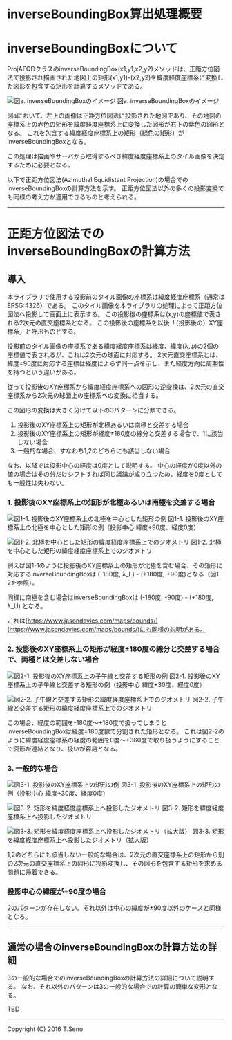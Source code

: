 inverseBoundingBox算出処理概要
==============

# inverseBoundingBoxについて

ProjAEQDクラスのinverseBoundingBox(x1,y1,x2,y2)メソッドは、正距方位図法で投影され描画された地図上の矩形(x1,y1)-(x2,y2)を緯度経度座標系に変換した図形を包含する矩形を計算するメソッドである。

![図a. inverseBoundingBoxのイメージ](https://raw.githubusercontent.com/tomosn/raster-map-projection/master/docs/inverse-bounding-box.png)
図a. inverseBoundingBoxのイメージ

図aにおいて、左上の画像は正距方位図法に投影された地図であり、その地図の座標系上の赤色の矩形を緯度経度座標系上に変換した図形が右下の紫色の図形となる。
これを包含する緯度経度座標系上の矩形（緑色の矩形）がinverseBoundingBoxとなる。

この処理は描画やサーバから取得するべき緯度経度座標系上のタイル画像を決定するために必要となる。


以下で正距方位図法(Azimuthal Equidistant Projection)の場合でのinverseBoundingBoxの計算方法を示す。
正距方位図法以外の多くの投影変換でも同様の考え方が適用できるものと考えられる。


***

# 正距方位図法でのinverseBoundingBoxの計算方法

## 導入

本ライブラリで使用する投影前のタイル画像の座標系は緯度経度座標系（通常はEPSG:4326）である。
このタイル画像を本ライブラリの処理によって正距方位図法へ投影して画面上に表示する。
この投影後の座標系は(x,y)の座標値で表される2次元の直交座標系となる。
この投影後の座標系を以後「（投影後の）XY座標系」と呼ぶものとする。


投影前のタイル画像の座標系である緯度経度座標系は経度、緯度(λ,ψ)の2個の座標値で表されるが、これは2次元の球面に対応する。
2次元直交座標系とは、緯度±90度に対応する座標は経度によらず同一点を示し、また経度方向に周期性を持つという違いがある。

従って投影後のXY座標系から緯度経度座標系への図形の逆変換は、2次元の直交座標系から2次元の球面上の座標系への変換に相当する。


この図形の変換は大きく分けて以下の3パターンに分類できる。  

1. 投影後のXY座標系上の矩形が北極あるいは南極と交差する場合  
2. 投影後のXY座標系上の矩形が経度±180度の線分と交差する場合で、1に該当しない場合  
3. 一般的な場合、すなわち1,2のどちらにも該当しない場合  

なお、以降では投影中心の経度は0度として説明する。
中心の経度が0度以外の値の場合はその分だけシフトすれば同じ議論が成り立つため、経度を0度としても一般性は失わない。


### 1. 投影後のXY座標系上の矩形が北極あるいは南極を交差する場合

![図1-1. 投影後のXY座標系上の北極を中心とした矩形の例](https://raw.githubusercontent.com/tomosn/raster-map-projection/master/docs/1-north-pole-proj.png)
図1-1. 投影後のXY座標系上の北極を中心とした矩形の例（投影中心 緯度+90度、経度0度）

![図1-2. 北極を中心とした矩形の緯度経度座標系上でのジオメトリ](https://raw.githubusercontent.com/tomosn/raster-map-projection/master/docs/1-north-pole-latlong.png)
図1-2. 北極を中心とした矩形の緯度経度座標系上でのジオメトリ

例えば図1-1のように投影後のXY座標系上の矩形が北極を含む場合、その矩形に対応するinverseBoundingBoxは (-180度, λ_L) - (+180度, +90度)となる（図1-2を参照）。

同様に南極を含む場合はinverseBoundingBoxは (-180度, -90度) - (+180度, λ_U) となる。

これは[https://www.jasondavies.com/maps/bounds/](https://www.jasondavies.com/maps/bounds/)にも同様の説明がある。


### 2. 投影後のXY座標系上の矩形が経度±180度の線分と交差する場合で、両極とは交差しない場合

![図2-1. 投影後のXY座標系上の子午線と交差する矩形の例](https://raw.githubusercontent.com/tomosn/raster-map-projection/master/docs/2-cross-meridian-proj.png)
図2-1. 投影後のXY座標系上の子午線と交差する矩形の例（投影中心 緯度+30度、経度0度）

![図2-2. 子午線と交差する矩形の緯度経度座標系上でのジオメトリ](https://raw.githubusercontent.com/tomosn/raster-map-projection/master/docs/2-cross-meridian-latlong.png)
図2-2. 子午線と交差する矩形の緯度経度座標系上でのジオメトリ

この場合、経度の範囲を-180度〜+180度で扱ってしまうとinverseBoundingBoxは経度±180度線で分割された矩形となる。
これは図2-2のように緯度経度座標系の経度の範囲を0度〜+360度で取り扱うようにすることで図形が連結となり、扱いが容易となる。


### 3. 一般的な場合

![図3-1. 投影後のXY座標系上の矩形の例](https://raw.githubusercontent.com/tomosn/raster-map-projection/master/docs/3-general-case-proj.png)
図3-1. 投影後のXY座標系上の矩形の例（投影中心 緯度+30度、経度0度）

![図3-2. 矩形を緯度経度座標系上へ投影したジオメトリ](https://raw.githubusercontent.com/tomosn/raster-map-projection/master/docs/3-general-case-latlong.png)
図3-2. 矩形を緯度経度座標系上へ投影したジオメトリ

![図3-3. 矩形を緯度経度座標系上へ投影したジオメトリ（拡大版）](https://raw.githubusercontent.com/tomosn/raster-map-projection/master/docs/3-general-case-latlong-zoom.png)
図3-3. 矩形を緯度経度座標系上へ投影したジオメトリ（拡大版）

1,2のどちらにも該当しない一般的な場合は、2次元の直交座標系上の矩形から別の2次元の直交座標系上の図形に投影変換し、その図形を包含する矩形を求める問題に帰着できる。


### 投影中心の緯度が±90度の場合

2のパターンが存在しない。それ以外は中心の緯度が±90度以外のケースと同様となる。


***

## 通常の場合のinverseBoundingBoxの計算方法の詳細

3の一般的な場合でのinverseBoundingBoxの計算方法の詳細について説明する。
なお、それ以外のパターンは3の一般的な場合での計算の簡単な変形となる。

TBD




----
Copyright (C) 2016 T.Seno
